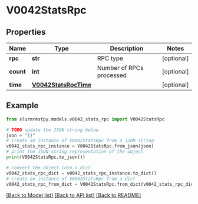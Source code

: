 # V0042StatsRpc


## Properties

Name | Type | Description | Notes
------------ | ------------- | ------------- | -------------
**rpc** | **str** | RPC type | [optional]
**count** | **int** | Number of RPCs processed | [optional]
**time** | [**V0042StatsRpcTime**](V0042StatsRpcTime.md) |  | [optional]

## Example

```python
from slurmrestpy.models.v0042_stats_rpc import V0042StatsRpc

# TODO update the JSON string below
json = "{}"
# create an instance of V0042StatsRpc from a JSON string
v0042_stats_rpc_instance = V0042StatsRpc.from_json(json)
# print the JSON string representation of the object
print(V0042StatsRpc.to_json())

# convert the object into a dict
v0042_stats_rpc_dict = v0042_stats_rpc_instance.to_dict()
# create an instance of V0042StatsRpc from a dict
v0042_stats_rpc_from_dict = V0042StatsRpc.from_dict(v0042_stats_rpc_dict)
```
[[Back to Model list]](../README.md#documentation-for-models) [[Back to API list]](../README.md#documentation-for-api-endpoints) [[Back to README]](../README.md)


